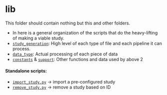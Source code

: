 # lib
This folder should contain nothing but this and other folders.
- In here is a general organization of the scripts that do the heavy-lifting of making a viable study.
- [`study_generation`](study_generation/): High level of each type of file and each pipeline it can process.
- [`data_type`](data_type/): Actual processing of each piece of data
- [`constants`](constants/) & [`support`](support/): Other functions and data used by above 2

#### Standalone scripts:
* [`import_study.py`](support/import_study.py) -> import a pre-configured study
* [`remove_study.py`](support/remove_study.py) -> remove a study based on ID
